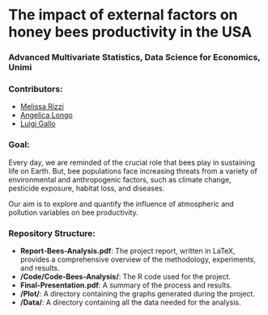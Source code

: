 # The impact of external factors on honey bees productivity in the USA

### Advanced Multivariate Statistics, Data Science for Economics, Unimi


### Contributors:
- [Melissa Rizzi](https://github.com/melissarizzi)
- [Angelica Longo](https://github.com/AngelicaLongo)
- [Luigi Gallo](https://github.com/Kakarum)

### Goal:
Every day, we are reminded of the crucial role that bees play in sustaining life on Earth.
But, bee populations face increasing threats from a variety of environmental and anthropogenic factors, such as climate change, pesticide exposure, habitat loss, and diseases.

Our aim is to explore and quantify the influence of atmospheric and pollution variables on bee productivity.

### Repository Structure:
- **Report-Bees-Analysis.pdf**: The project report, written in LaTeX, provides a comprehensive overview of the methodology, experiments, and results.
- **/Code/Code-Bees-Analysis/**: The R code used for the project.
- **Final-Presentation.pdf**: A summary of the process and results.
- **/Plot/**: A directory containing the graphs generated during the project.
- **/Data/**: A directory containing all the data needed for the analysis.





